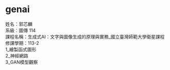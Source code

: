 # genai
姓名：郭芯麟
<br>
系級：圖傳 114
<br>
課程名稱：生成式AI：文字與圖像生成的原理與實務_國立臺灣師範大學衛星課程
<br>
修課學期：113-2
<br>
1_繪製函式圖形
<br>
2_神經網路
<br>
3_GAN模型觀察
